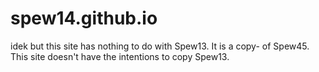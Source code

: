 # spew14.github.io
idek but this site has nothing to do with Spew13. It is a copy-
of Spew45. This site doesn't have the intentions to copy Spew13.

